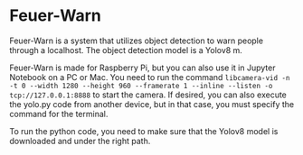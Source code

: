 # Feuer-Warn
Feuer-Warn is a system that utilizes object detection to warn people through a localhost. The object detection model is a Yolov8 m. 

Feuer-Warn is made for Raspberry Pi, but you can also use it in Jupyter Notebook on a PC or Mac. You need to run the command ```libcamera-vid -n -t 0 --width 1280 --height 960 --framerate 1 --inline --listen -o tcp://127.0.0.1:8888``` to start the camera. If desired, you can also execute the yolo.py code from another device, but in that case, you must specify the command for the terminal.

To run the python code, you need to make sure that the Yolov8 model is downloaded and under the right path.

